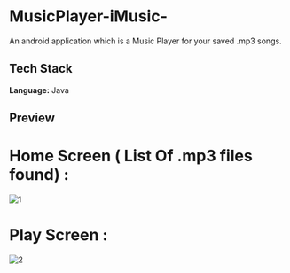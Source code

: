 # MusicPlayer-iMusic-
An android application which is a Music Player for your saved .mp3 songs. 

## Tech Stack
**Language:** Java <br />

## Preview
# Home Screen ( List Of .mp3 files found) :
![1](https://user-images.githubusercontent.com/84705901/137967101-38d10b9b-53cb-4184-938e-48a56b893f92.jpg)
# Play Screen :
![2](https://user-images.githubusercontent.com/84705901/137967104-e73928ce-1753-4f35-9894-94fd1a7cb66c.jpg)




